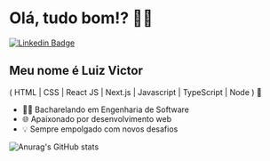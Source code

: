 <h1>Olá, tudo bom!? 👋👋</h1>

[![Linkedin Badge](https://img.shields.io/badge/-LinkedIn-6633cc?style=flat-square&logo=Linkedin&logoColor=white&link=https://www.linkedin.com/in/lvictor-andrade/)](https://www.linkedin.com/in/lvictor-andrade/)

## Meu nome é Luiz Victor
( HTML | CSS | React JS | Next.js | Javascript | TypeScript | Node ) 🚀
- 👨‍💻 Bacharelando em Engenharia de Software
- 🌐 Apaixonado por desenvolvimento web
- 💡 Sempre empolgado com novos desafios

<!-- 
<div align="left">
  
[![Luiz top languages](https://github-readme-stats.vercel.app/api/top-langs/?username=victorzld&theme=blue-white)](https://github.com/anuraghazra/github-readme-stats)
  
 </div>
 -->

![Anurag's GitHub stats](https://github-readme-stats.vercel.app/api?username=victorzld&show_icons=true&theme=tokyonight)
 
